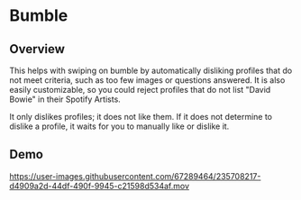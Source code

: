 # Bumble

## Overview

This helps with swiping on bumble by automatically disliking profiles that do not meet criteria, such as too few images or questions answered. It is also easily customizable, so you could reject profiles that do not list "David Bowie" in their Spotify Artists.

It only dislikes profiles; it does not like them. If it does not determine to dislike a profile, it waits for you to manually like or dislike it.

## Demo

https://user-images.githubusercontent.com/67289464/235708217-d4909a2d-44df-490f-9945-c21598d534af.mov
